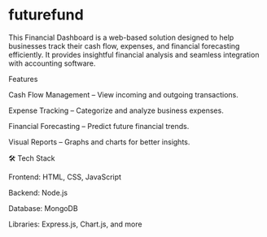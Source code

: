 ﻿# futurefund
 This Financial Dashboard is a web-based solution designed to help businesses track their cash flow, expenses, and financial forecasting efficiently. It provides insightful financial analysis and seamless integration with accounting software.

Features

Cash Flow Management – View incoming and outgoing transactions.

Expense Tracking – Categorize and analyze business expenses.

Financial Forecasting – Predict future financial trends.

Visual Reports – Graphs and charts for better insights.





🛠️ Tech Stack

Frontend: HTML, CSS, JavaScript

Backend: Node.js

Database: MongoDB 

Libraries: Express.js, Chart.js, and more


